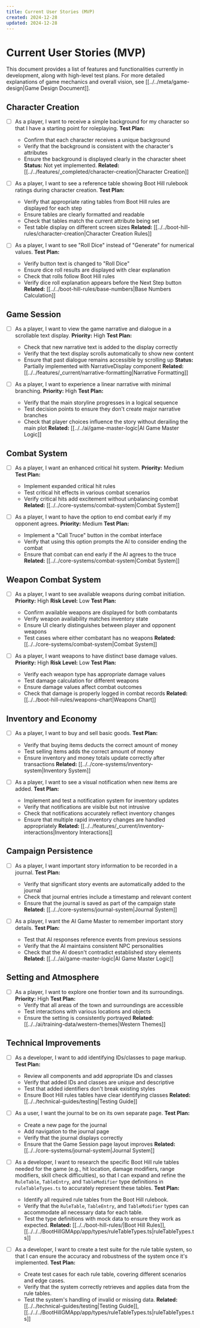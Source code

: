 ```yaml
---
title: Current User Stories (MVP)
created: 2024-12-28
updated: 2024-12-28
---
```


# Current User Stories (MVP)

This document provides a list of features and functionalities currently in development, along with high-level test plans. For more detailed explanations of game mechanics and overall vision, see [[../../meta/game-design|Game Design Document]].

## Character Creation

- [ ] As a player, I want to receive a simple background for my character so that I have a starting point for roleplaying.
  **Test Plan:**
  - Confirm that each character receives a unique background
  - Verify that the background is consistent with the character's attributes
  - Ensure the background is displayed clearly in the character sheet
  **Status:** Not yet implemented.
  **Related:** [[../../features/_completed/character-creation|Character Creation]]

- [ ] As a player, I want to see a reference table showing Boot Hill rulebook ratings during character creation.
  **Test Plan:**
  - Verify that appropriate rating tables from Boot Hill rules are displayed for each step
  - Ensure tables are clearly formatted and readable
  - Check that tables match the current attribute being set
  - Test table display on different screen sizes
  **Related:** [[../../boot-hill-rules/character-creation|Character Creation Rules]]

- [ ] As a player, I want to see "Roll Dice" instead of "Generate" for numerical values.
  **Test Plan:**
  - Verify button text is changed to "Roll Dice"
  - Ensure dice roll results are displayed with clear explanation
  - Check that rolls follow Boot Hill rules
  - Verify dice roll explanation appears before the Next Step button
  **Related:** [[../../boot-hill-rules/base-numbers|Base Numbers Calculation]]

## Game Session

- [ ] As a player, I want to view the game narrative and dialogue in a scrollable text display.
  **Priority:** High
  **Test Plan:**
  - Check that new narrative text is added to the display correctly
  - Verify that the text display scrolls automatically to show new content
  - Ensure that past dialogue remains accessible by scrolling up
  **Status:** Partially implemented with NarrativeDisplay component
  **Related:** [[../../features/_current/narrative-formatting|Narrative Formatting]]

- [ ] As a player, I want to experience a linear narrative with minimal branching.
  **Priority:** High
  **Test Plan:**
  - Verify that the main storyline progresses in a logical sequence
  - Test decision points to ensure they don't create major narrative branches
  - Check that player choices influence the story without derailing the main plot
  **Related:** [[../../ai/game-master-logic|AI Game Master Logic]]

## Combat System

- [ ] As a player, I want an enhanced critical hit system.
  **Priority:** Medium
  **Test Plan:**
  - Implement expanded critical hit rules
  - Test critical hit effects in various combat scenarios
  - Verify critical hits add excitement without unbalancing combat
  **Related:** [[../../core-systems/combat-system|Combat System]]

- [ ] As a player, I want to have the option to end combat early if my opponent agrees.
  **Priority:** Medium
  **Test Plan:**
  - Implement a "Call Truce" button in the combat interface
  - Verify that using this option prompts the AI to consider ending the combat
  - Ensure that combat can end early if the AI agrees to the truce
  **Related:** [[../../core-systems/combat-system|Combat System]]


## Weapon Combat System

- [ ] As a player, I want to see available weapons during combat initiation.
  **Priority:** High
  **Risk Level:** Low
  **Test Plan:**
  - Confirm available weapons are displayed for both combatants
  - Verify weapon availability matches inventory state
  - Ensure UI clearly distinguishes between player and opponent weapons
  - Test cases where either combatant has no weapons
  **Related:** [[../../core-systems/combat-system|Combat System]]

- [ ] As a player, I want weapons to have distinct base damage values.
  **Priority:** High
  **Risk Level:** Low
  **Test Plan:**
  - Verify each weapon type has appropriate damage values
  - Test damage calculation for different weapons
  - Ensure damage values affect combat outcomes
  - Check that damage is properly logged in combat records
  **Related:** [[../../boot-hill-rules/weapons-chart|Weapons Chart]]

## Inventory and Economy

- [ ] As a player, I want to buy and sell basic goods.
  **Test Plan:**
  - Verify that buying items deducts the correct amount of money
  - Test selling items adds the correct amount of money
  - Ensure inventory and money totals update correctly after transactions
  **Related:** [[../../core-systems/inventory-system|Inventory System]]

- [ ] As a player, I want to see a visual notification when new items are added.
  **Test Plan:**
  - Implement and test a notification system for inventory updates
  - Verify that notifications are visible but not intrusive
  - Check that notifications accurately reflect inventory changes
  - Ensure that multiple rapid inventory changes are handled appropriately
  **Related:** [[../../features/_current/inventory-interactions|Inventory Interactions]]

## Campaign Persistence

- [ ] As a player, I want important story information to be recorded in a journal.
  **Test Plan:**
  - Verify that significant story events are automatically added to the journal
  - Check that journal entries include a timestamp and relevant content
  - Ensure that the journal is saved as part of the campaign state
  **Related:** [[../../core-systems/journal-system|Journal System]]

- [ ] As a player, I want the AI Game Master to remember important story details.
  **Test Plan:**
  - Test that AI responses reference events from previous sessions
  - Verify that the AI maintains consistent NPC personalities
  - Check that the AI doesn't contradict established story elements
  **Related:** [[../../ai/game-master-logic|AI Game Master Logic]]

## Setting and Atmosphere

- [ ] As a player, I want to explore one frontier town and its surroundings.
  **Priority:** High
  **Test Plan:**
  - Verify that all areas of the town and surroundings are accessible
  - Test interactions with various locations and objects
  - Ensure the setting is consistently portrayed
  **Related:** [[../../ai/training-data/western-themes|Western Themes]]

## Technical Improvements

- [ ] As a developer, I want to add identifying IDs/classes to page markup.
  **Test Plan:**
  - Review all components and add appropriate IDs and classes
  - Verify that added IDs and classes are unique and descriptive
  - Test that added identifiers don't break existing styles
  - Ensure Boot Hill rules tables have clear identifying classes
  **Related:** [[../../technical-guides/testing|Testing Guide]]

- [ ] As a user, I want the journal to be on its own separate page.
  **Test Plan:**
  - Create a new page for the journal
  - Add navigation to the journal page
  - Verify that the journal displays correctly
  - Ensure that the Game Session page layout improves
  **Related:** [[../../core-systems/journal-system|Journal System]]

- [ ] As a developer, I want to research the specific Boot Hill rule tables needed for the game (e.g., hit location, damage modifiers, range modifiers, skill check difficulties), so that I can expand and refine the `RuleTable`, `TableEntry`, and `TableModifier` type definitions in `ruleTableTypes.ts` to accurately represent these tables.
  **Test Plan:**
  - Identify all required rule tables from the Boot Hill rulebook.
  - Verify that the `RuleTable`, `TableEntry`, and `TableModifier` types can accommodate all necessary data for each table.
  - Test the type definitions with mock data to ensure they work as expected.
  **Related:** [[../../boot-hill-rules/|Boot Hill Rules]], [[../../../BootHillGMApp/app/types/ruleTableTypes.ts|ruleTableTypes.ts]]

- [ ] As a developer, I want to create a test suite for the rule table system, so that I can ensure the accuracy and robustness of the system once it's implemented.
  **Test Plan:**
  - Create test cases for each rule table, covering different scenarios and edge cases.
  - Verify that the system correctly retrieves and applies data from the rule tables.
  - Test the system's handling of invalid or missing data.
  **Related:** [[../../technical-guides/testing|Testing Guide]], [[../../../BootHillGMApp/app/types/ruleTableTypes.ts|ruleTableTypes.ts]]
